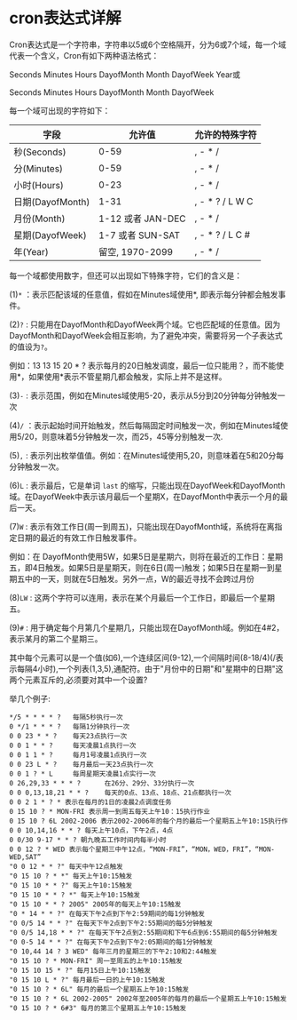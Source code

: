 # cron表达式详解

Cron表达式是一个字符串，字符串以5或6个空格隔开，分为6或7个域，每一个域代表一个含义，Cron有如下两种语法格式： 

Seconds Minutes Hours DayofMonth Month DayofWeek Year或 

Seconds Minutes Hours DayofMonth Month DayofWeek

每一个域可出现的字符如下：
 
字段 | 允许值 | 允许的特殊字符
--- | --- | ---
秒(Seconds) | 0-59 | , - * /
分(Minutes) | 0-59 | , - * / 
小时(Hours) | 0-23 | , - * / 
日期(DayofMonth) | 1-31 | , - * ? / L W C 
月份(Month) | 1-12 或者 JAN-DEC | , - * / 
星期(DayofWeek) | 1-7 或者 SUN-SAT | , - * ? / L C # 
年(Year) | 留空, 1970-2099 | , - * /

每一个域都使用数字，但还可以出现如下特殊字符，它们的含义是： 

(1)`*` ：表示匹配该域的任意值，假如在Minutes域使用*, 即表示每分钟都会触发事件。

(2)`?` : 只能用在DayofMonth和DayofWeek两个域。它也匹配域的任意值。因为DayofMonth和DayofWeek会相互影响，为了避免冲突，需要将另一个子表达式的值设为`?`。

例如：13 13 15 20 * ?  表示每月的20日触发调度，最后一位只能用？，而不能使用*，如果使用*表示不管星期几都会触发，实际上并不是这样。 

(3)`-` : 表示范围，例如在Minutes域使用5-20，表示从5分到20分钟每分钟触发一次 

(4)`/` ：表示起始时间开始触发，然后每隔固定时间触发一次，例如在Minutes域使用5/20，则意味着5分钟触发一次，而25，45等分别触发一次. 

(5)`,` : 表示列出枚举值值。例如：在Minutes域使用5,20，则意味着在5和20分每分钟触发一次。 

(6)`L` : 表示最后，它是单词 `last` 的缩写，只能出现在DayofWeek和DayofMonth域。在DayofWeek中表示该月最后一个星期X，在DayofMonth中表示一个月的最后一天。

(7)`W` : 表示有效工作日(周一到周五)，只能出现在DayofMonth域，系统将在离指定日期的最近的有效工作日触发事件。

例如：在 DayofMonth使用5W，如果5日是星期六，则将在最近的工作日：星期五，即4日触发。如果5日是星期天，则在6日(周一)触发；如果5日在星期一到星期五中的一天，则就在5日触发。另外一点，W的最近寻找不会跨过月份 

(8)`LW` : 这两个字符可以连用，表示在某个月最后一个工作日，即最后一个星期五。 

(9)`#` : 用于确定每个月第几个星期几，只能出现在DayofMonth域。例如在4#2，表示某月的第二个星期三。

其中每个元素可以是一个值(如6),一个连续区间(9-12),一个间隔时间(8-18/4)(/表示每隔4小时),一个列表(1,3,5),通配符。由于"月份中的日期"和"星期中的日期"这两个元素互斥的,必须要对其中一个设置?

举几个例子:
 
```
*/5 * * * * ?   每隔5秒执行一次
0 */1 * * * ?   每隔1分钟执行一次
0 0 23 * * ?    每天23点执行一次
0 0 1 * * ?     每天凌晨1点执行一次
0 0 1 1 * ?     每月1号凌晨1点执行一次
0 0 23 L * ?    每月最后一天23点执行一次
0 0 1 ? * L     每周星期天凌晨1点实行一次
0 26,29,33 * * * ?      在26分、29分、33分执行一次
0 0 0,13,18,21 * * ?    每天的0点、13点、18点、21点都执行一次
0 0 2 1 * ? * 表示在每月的1日的凌晨2点调度任务 
0 15 10 ? * MON-FRI 表示周一到周五每天上午10：15执行作业 
0 15 10 ? 6L 2002-2006 表示2002-2006年的每个月的最后一个星期五上午10:15执行作
0 0 10,14,16 * * ? 每天上午10点，下午2点，4点 
0 0/30 9-17 * * ? 朝九晚五工作时间内每半小时 
0 0 12 ? * WED 表示每个星期三中午12点，“MON-FRI”，“MON，WED，FRI”，“MON-WED,SAT”
"0 0 12 * * ?" 每天中午12点触发 
"0 15 10 ? * *" 每天上午10:15触发 
"0 15 10 * * ?" 每天上午10:15触发 
"0 15 10 * * ? *" 每天上午10:15触发 
"0 15 10 * * ? 2005" 2005年的每天上午10:15触发 
"0 * 14 * * ?" 在每天下午2点到下午2:59期间的每1分钟触发 
"0 0/5 14 * * ?" 在每天下午2点到下午2:55期间的每5分钟触发 
"0 0/5 14,18 * * ?" 在每天下午2点到2:55期间和下午6点到6:55期间的每5分钟触发 
"0 0-5 14 * * ?" 在每天下午2点到下午2:05期间的每1分钟触发 
"0 10,44 14 ? 3 WED" 每年三月的星期三的下午2:10和2:44触发 
"0 15 10 ? * MON-FRI" 周一至周五的上午10:15触发 
"0 15 10 15 * ?" 每月15日上午10:15触发 
"0 15 10 L * ?" 每月最后一日的上午10:15触发 
"0 15 10 ? * 6L" 每月的最后一个星期五上午10:15触发 
"0 15 10 ? * 6L 2002-2005" 2002年至2005年的每月的最后一个星期五上午10:15触发 
"0 15 10 ? * 6#3" 每月的第三个星期五上午10:15触发
```
